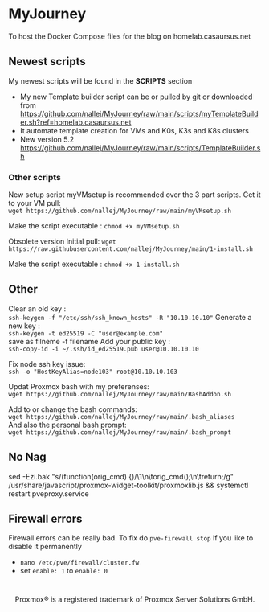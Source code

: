 # MyJourney
To host the Docker Compose files for the blog on homelab.casaursus.net 

## Newest scripts 
My newest scripts will be found in the **SCRIPTS** section
- My new Template builder script can be or pulled by git or downloaded from <br>
https://github.com/nallej/MyJourney/raw/main/scripts/myTemplateBuilder.sh?ref=homelab.casaursus.net
- It automate template creation for VMs and K0s, K3s and K8s clusters
- New version 5.2 
  https://github.com/nallej/MyJourney/raw/main/scripts/TemplateBuilder.sh


### Other scripts
New setup script myVMsetup is recommended over the 3 part scripts.
Get it to your VM pull: <br>`wget https://github.com/nallej/MyJourney/raw/main/myVMsetup.sh`

Make the script executable : `chmod +x myVMsetup.sh`

Obsolete version
Initial pull: `wget https://raw.githubusercontent.com/nallej/MyJourney/main/1-install.sh`

Make the script executable : `chmod +x 1-install.sh`

## Other
Clear an old key : <br>`ssh-keygen -f "/etc/ssh/ssh_known_hosts" -R "10.10.10.10"`
Generate a new key : <br>`ssh-keygen -t ed25519 -C "user@example.com"` <br> save as filneme -f filename
Add your public key : <br>`ssh-copy-id -i ~/.ssh/id_ed25519.pub user@10.10.10.10` <br> 

Fix node ssh key issue: <br>`ssh -o "HostKeyAlias=node103" root@10.10.10.103`<br>

Updat Proxmox bash with my preferenses:<br>`wget https://github.com/nallej/MyJourney/raw/main/BashAddon.sh`<br> 

Add to or change the bash commands:<br>`wget https://github.com/nallej/MyJourney/raw/main/.bash_aliases`<br>
And also the personal bash prompt:<br>`wget https://github.com/nallej/MyJourney/raw/main/.bash_prompt`

## No Nag
sed -Ezi.bak "s/(function\(orig_cmd\) \{)/\1\n\torig_cmd\(\);\n\treturn;/g" /usr/share/javascript/proxmox-widget-toolkit/proxmoxlib.js && systemctl restart pveproxy.service

## Firewall errors
Firewall errors can be really bad.
To fix do `pve-firewall stop`
If you like to disable it permanently
  - `nano /etc/pve/firewall/cluster.fw`
  - set `enable: 1` to `enable: 0`
# 
<sub><div align="center"> Proxmox® is a registered trademark of Proxmox Server Solutions GmbH. </div></sub>
